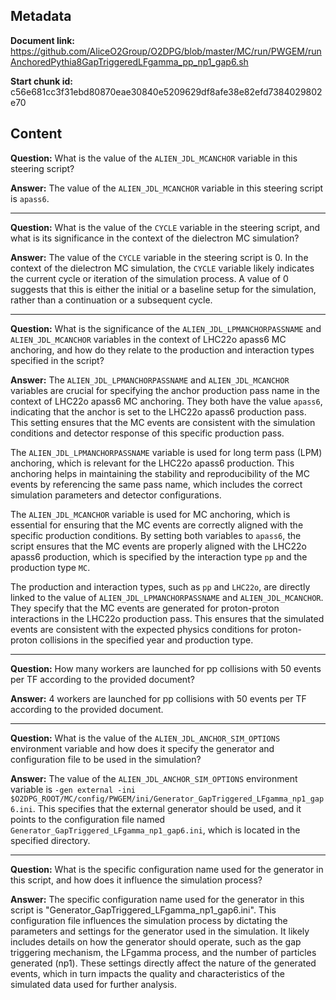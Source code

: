 ## Metadata

**Document link:** https://github.com/AliceO2Group/O2DPG/blob/master/MC/run/PWGEM/runAnchoredPythia8GapTriggeredLFgamma_pp_np1_gap6.sh

**Start chunk id:** c56e681cc3f31ebd80870eae30840e5209629df8afe38e82efd7384029802e70

## Content

**Question:** What is the value of the `ALIEN_JDL_MCANCHOR` variable in this steering script?

**Answer:** The value of the `ALIEN_JDL_MCANCHOR` variable in this steering script is `apass6`.

---

**Question:** What is the value of the `CYCLE` variable in the steering script, and what is its significance in the context of the dielectron MC simulation?

**Answer:** The value of the `CYCLE` variable in the steering script is 0. In the context of the dielectron MC simulation, the `CYCLE` variable likely indicates the current cycle or iteration of the simulation process. A value of 0 suggests that this is either the initial or a baseline setup for the simulation, rather than a continuation or a subsequent cycle.

---

**Question:** What is the significance of the `ALIEN_JDL_LPMANCHORPASSNAME` and `ALIEN_JDL_MCANCHOR` variables in the context of LHC22o apass6 MC anchoring, and how do they relate to the production and interaction types specified in the script?

**Answer:** The `ALIEN_JDL_LPMANCHORPASSNAME` and `ALIEN_JDL_MCANCHOR` variables are crucial for specifying the anchor production pass name in the context of LHC22o apass6 MC anchoring. They both have the value `apass6`, indicating that the anchor is set to the LHC22o apass6 production pass. This setting ensures that the MC events are consistent with the simulation conditions and detector response of this specific production pass.

The `ALIEN_JDL_LPMANCHORPASSNAME` variable is used for long term pass (LPM) anchoring, which is relevant for the LHC22o apass6 production. This anchoring helps in maintaining the stability and reproducibility of the MC events by referencing the same pass name, which includes the correct simulation parameters and detector configurations.

The `ALIEN_JDL_MCANCHOR` variable is used for MC anchoring, which is essential for ensuring that the MC events are correctly aligned with the specific production conditions. By setting both variables to `apass6`, the script ensures that the MC events are properly aligned with the LHC22o apass6 production, which is specified by the interaction type `pp` and the production type `MC`.

The production and interaction types, such as `pp` and `LHC22o`, are directly linked to the value of `ALIEN_JDL_LPMANCHORPASSNAME` and `ALIEN_JDL_MCANCHOR`. They specify that the MC events are generated for proton-proton interactions in the LHC22o production pass. This ensures that the simulated events are consistent with the expected physics conditions for proton-proton collisions in the specified year and production type.

---

**Question:** How many workers are launched for pp collisions with 50 events per TF according to the provided document?

**Answer:** 4 workers are launched for pp collisions with 50 events per TF according to the provided document.

---

**Question:** What is the value of the `ALIEN_JDL_ANCHOR_SIM_OPTIONS` environment variable and how does it specify the generator and configuration file to be used in the simulation?

**Answer:** The value of the `ALIEN_JDL_ANCHOR_SIM_OPTIONS` environment variable is `-gen external -ini $O2DPG_ROOT/MC/config/PWGEM/ini/Generator_GapTriggered_LFgamma_np1_gap6.ini`. This specifies that the external generator should be used, and it points to the configuration file named `Generator_GapTriggered_LFgamma_np1_gap6.ini`, which is located in the specified directory.

---

**Question:** What is the specific configuration name used for the generator in this script, and how does it influence the simulation process?

**Answer:** The specific configuration name used for the generator in this script is "Generator_GapTriggered_LFgamma_np1_gap6.ini". This configuration file influences the simulation process by dictating the parameters and settings for the generator used in the simulation. It likely includes details on how the generator should operate, such as the gap triggering mechanism, the LFgamma process, and the number of particles generated (np1). These settings directly affect the nature of the generated events, which in turn impacts the quality and characteristics of the simulated data used for further analysis.